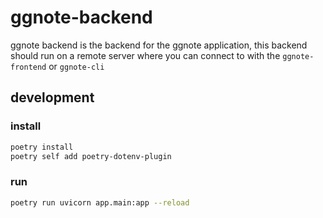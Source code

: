 
# ggnote-backend
ggnote backend is the backend for the ggnote application, this backend should run on a remote
server where you can connect to with the `ggnote-frontend` or `ggnote-cli`

## development

### install
```sh
poetry install
poetry self add poetry-dotenv-plugin
```

### run
```sh
poetry run uvicorn app.main:app --reload
```
